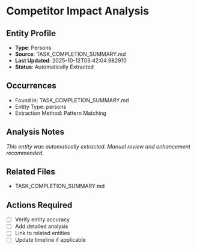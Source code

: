 # Competitor Impact Analysis

## Entity Profile
- **Type**: Persons
- **Source**: TASK_COMPLETION_SUMMARY.md
- **Last Updated**: 2025-10-12T03:42:04.982910
- **Status**: Automatically Extracted

## Occurrences
- Found in: TASK_COMPLETION_SUMMARY.md
- Entity Type: persons
- Extraction Method: Pattern Matching

## Analysis Notes
*This entity was automatically extracted. Manual review and enhancement recommended.*

## Related Files
- TASK_COMPLETION_SUMMARY.md

## Actions Required
- [ ] Verify entity accuracy
- [ ] Add detailed analysis
- [ ] Link to related entities
- [ ] Update timeline if applicable
